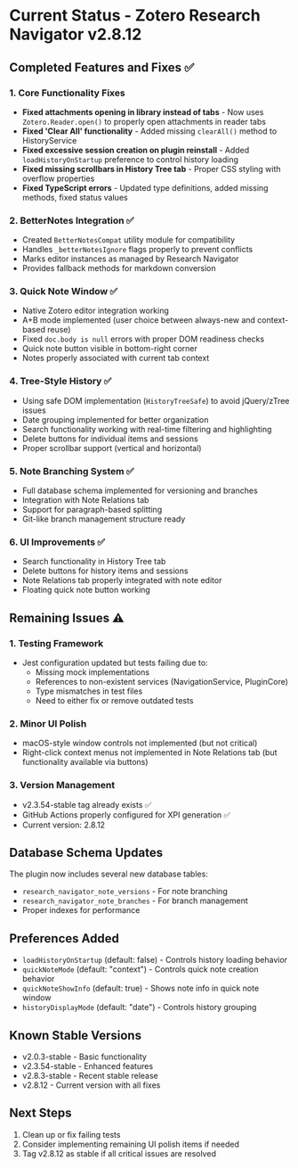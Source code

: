 # Current Status - Zotero Research Navigator v2.8.12

## Completed Features and Fixes ✅

### 1. Core Functionality Fixes

- **Fixed attachments opening in library instead of tabs** - Now uses `Zotero.Reader.open()` to properly open attachments in reader tabs
- **Fixed 'Clear All' functionality** - Added missing `clearAll()` method to HistoryService
- **Fixed excessive session creation on plugin reinstall** - Added `loadHistoryOnStartup` preference to control history loading
- **Fixed missing scrollbars in History Tree tab** - Proper CSS styling with overflow properties
- **Fixed TypeScript errors** - Updated type definitions, added missing methods, fixed status values

### 2. BetterNotes Integration ✅

- Created `BetterNotesCompat` utility module for compatibility
- Handles `_betterNotesIgnore` flags properly to prevent conflicts
- Marks editor instances as managed by Research Navigator
- Provides fallback methods for markdown conversion

### 3. Quick Note Window ✅

- Native Zotero editor integration working
- A+B mode implemented (user choice between always-new and context-based reuse)
- Fixed `doc.body is null` errors with proper DOM readiness checks
- Quick note button visible in bottom-right corner
- Notes properly associated with current tab context

### 4. Tree-Style History ✅

- Using safe DOM implementation (`HistoryTreeSafe`) to avoid jQuery/zTree issues
- Date grouping implemented for better organization
- Search functionality working with real-time filtering and highlighting
- Delete buttons for individual items and sessions
- Proper scrollbar support (vertical and horizontal)

### 5. Note Branching System ✅

- Full database schema implemented for versioning and branches
- Integration with Note Relations tab
- Support for paragraph-based splitting
- Git-like branch management structure ready

### 6. UI Improvements ✅

- Search functionality in History Tree tab
- Delete buttons for history items and sessions
- Note Relations tab properly integrated with note editor
- Floating quick note button working

## Remaining Issues ⚠️

### 1. Testing Framework

- Jest configuration updated but tests failing due to:
  - Missing mock implementations
  - References to non-existent services (NavigationService, PluginCore)
  - Type mismatches in test files
  - Need to either fix or remove outdated tests

### 2. Minor UI Polish

- macOS-style window controls not implemented (but not critical)
- Right-click context menus not implemented in Note Relations tab (but functionality available via buttons)

### 3. Version Management

- v2.3.54-stable tag already exists ✅
- GitHub Actions properly configured for XPI generation ✅
- Current version: 2.8.12

## Database Schema Updates

The plugin now includes several new database tables:

- `research_navigator_note_versions` - For note branching
- `research_navigator_note_branches` - For branch management
- Proper indexes for performance

## Preferences Added

- `loadHistoryOnStartup` (default: false) - Controls history loading behavior
- `quickNoteMode` (default: "context") - Controls quick note creation behavior
- `quickNoteShowInfo` (default: true) - Shows note info in quick note window
- `historyDisplayMode` (default: "date") - Controls history grouping

## Known Stable Versions

- v2.0.3-stable - Basic functionality
- v2.3.54-stable - Enhanced features
- v2.8.3-stable - Recent stable release
- v2.8.12 - Current version with all fixes

## Next Steps

1. Clean up or fix failing tests
2. Consider implementing remaining UI polish items if needed
3. Tag v2.8.12 as stable if all critical issues are resolved
